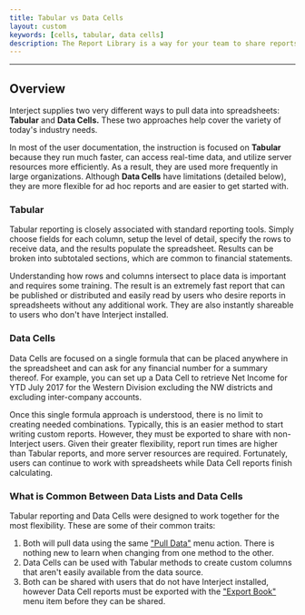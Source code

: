 ```yaml
---
title: Tabular vs Data Cells
layout: custom
keywords: [cells, tabular, data cells]
description: The Report Library is a way for your team to share reports from a central location going beyond just a Sharepoint or a Shared Network Folder. The reports are uploaded to the library and can be accessed from any computer using Excel via Interject.
---
```

* * *

## Overview

Interject supplies two very different ways to pull data into spreadsheets: **Tabular** and **Data Cells.** These two approaches help cover the variety of today's industry needs.

In most of the user documentation, the instruction is focused on **Tabular** because they run much faster, can access real-time data, and utilize server resources more efficiently. As a result, they are used more frequently in large organizations. Although **Data Cells** have limitations (detailed below), they are more flexible for ad hoc reports and are easier to get started with.

### Tabular

Tabular reporting is closely associated with standard reporting tools. Simply choose fields for each column, setup the level of detail, specify the rows to receive data, and the results populate the spreadsheet. Results can be broken into subtotaled sections, which are common to financial statements.

Understanding how rows and columns intersect to place data is important and requires some training. The result is an extremely fast report that can be published or distributed and easily read by users who desire reports in spreadsheets without any additional work. They are also instantly shareable to users who don't have Interject installed.

### Data Cells

Data Cells are focused on a single formula that can be placed anywhere in the spreadsheet and can ask for any financial number for a summary thereof. For example, you can set up a Data Cell to retrieve Net Income for YTD July 2017 for the Western Division excluding the NW districts and excluding inter-company accounts.

Once this single formula approach is understood, there is no limit to creating needed combinations. Typically, this is an easier method to start writing custom reports. However, they must be exported to share with non-Interject users. Given their greater flexibility, report run times are higher than Tabular reports, and more server resources are required. Fortunately, users can continue to work with spreadsheets while Data Cell reports finish calculating.

### What is Common Between Data Lists and Data Cells

Tabular reporting and Data Cells were designed to work together for the most flexibility. These are some of their common traits:

 1. Both will pull data using the same ["Pull Data"](/wGetStarted/INTERJECT-Ribbon-Menu-Items#pull-data) menu action. There is nothing new to learn when changing from one method to the other.
 2. Data Cells can be used with Tabular methods to create custom columns that aren't easily available from the data source.
 3. Both can be shared with users that do not have Interject installed, however Data Cell reports must be exported with the ["Export Book"](/wGetStarted/INTERJECT-Ribbon-Menu-Items#export-book) menu item before they can be shared.
